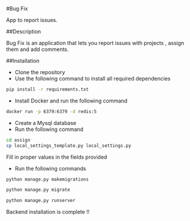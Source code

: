 #Bug Fix 

App to report issues.

##Description

Bug Fix is an application that lets you report issues with projects , assign them and add comments.

##Installation

* Clone the repository
* Use the following command to install all required dependencies
```bash
pip install -r requirements.txt
```
* Install Docker and run the following command
```bash
docker run -p 6379:6379 -d redis:5
```
* Create a Mysql database
* Run the following command
```bash 
cd assign
cp local_settings_template.py local_settings.py
```
Fill in proper values in the fields provided
* Run the following commands 
```bash
python manage.py makemigrations
```
```bash
python manage.py migrate
```
```bash
python manage.py runserver
```

Backend installation is complete !!
